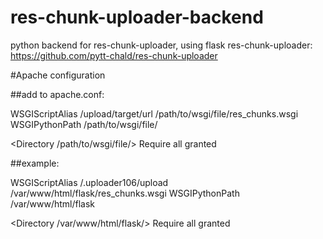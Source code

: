 # res-chunk-uploader-backend
python backend for res-chunk-uploader, using flask
res-chunk-uploader: https://github.com/pytt-chald/res-chunk-uploader


#Apache configuration

##add to apache.conf:

WSGIScriptAlias /upload/target/url /path/to/wsgi/file/res_chunks.wsgi
WSGIPythonPath /path/to/wsgi/file/

  <Directory /path/to/wsgi/file/>
        <Files res_chunks.wsgi>
                Require all granted
        </Files>
  </Directory>



##example:

WSGIScriptAlias /.uploader106/upload /var/www/html/flask/res_chunks.wsgi
WSGIPythonPath /var/www/html/flask

  <Directory /var/www/html/flask/>
        <Files res_chunks.wsgi>
                Require all granted
        </Files>
  </Directory>

